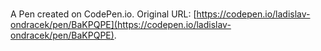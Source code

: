 # 

A Pen created on CodePen.io. Original URL: [https://codepen.io/ladislav-ondracek/pen/BaKPQPE](https://codepen.io/ladislav-ondracek/pen/BaKPQPE).


